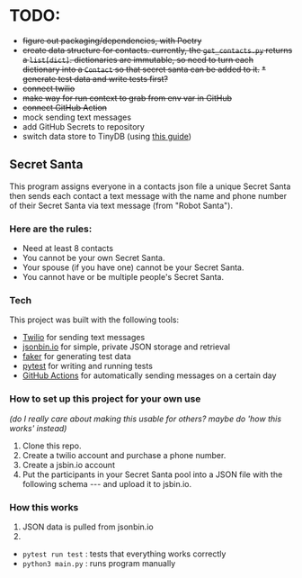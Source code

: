 # TODO:
* ~~figure out packaging/dependencies, with Poetry~~
* ~~create data structure for contacts. currently, the `get_contacts.py` 
  returns a `list[dict]`. dictionaries are immutable, so need to turn each 
  dictionary into a `Contact` so that secret santa can be added to it.~~
~~* generate test data and write tests first?~~
* ~~connect twilio~~
* ~~make way for run context to grab from env var in GitHub~~
* ~~connect GitHub Action~~
*  mock sending text messages
* add GitHub Secrets to repository
* switch data store to TinyDB (using [this guide](https://www.pingcap.com/blog/how-to-deploy-tidb-on-google-cloud-platform-part-1/))


## Secret Santa

This program assigns everyone in a contacts json file a unique Secret Santa
then sends each contact a text message with the name and phone number of their
Secret Santa via text message (from "Robot Santa").

### Here are the rules:

* Need at least 8 contacts
* You cannot be your own Secret Santa.
* Your spouse (if you have one) cannot be your Secret Santa.
* You cannot have or be multiple people's Secret Santa.

### Tech

This project was built with the following tools:

* [Twilio](https://www.twilio.com/) for sending text messages
* [jsonbin.io](https://jsonbin.io) for simple, private JSON storage and
  retrieval
* [faker](https://faker.readthedocs.io/en/master/) for generating test data
* [pytest](https://docs.pytest.org/) for writing and running tests
* [GitHub Actions](https://docs.github.com/en/actions) for automatically sending
  messages on a certain day

### How to set up this project for your own use 
_(do I really care about making this usable for others? maybe do 'how this 
works' instead)_

1) Clone this repo.
2) Create a twilio account and purchase a phone number.
3) Create a jsbin.io account
4) Put the participants in your Secret Santa pool into a JSON file with the
   following schema --- and upload it to jsbin.io.

### How this works
1) JSON data is pulled from jsonbin.io
2)


- `pytest run test` : tests that everything works correctly
- `python3 main.py` : runs program manually

